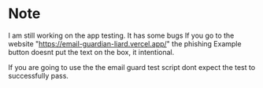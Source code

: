 # Note
I am still working on the app testing.
It has some bugs
If you go to the website "https://email-guardian-liard.vercel.app/" the phishing Example button doesnt put the text on the box, it intentional.

If you are going to use the the email guard test script dont expect the test to successfully pass. 

